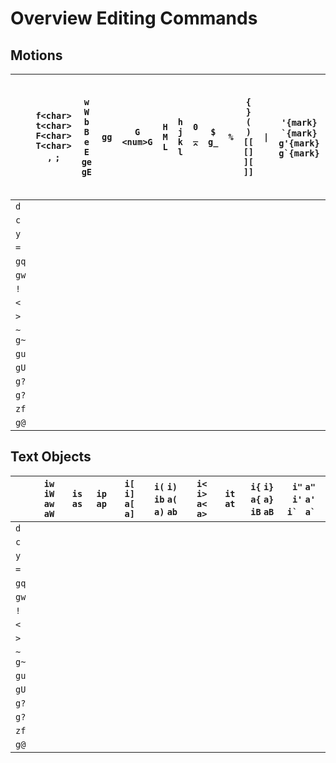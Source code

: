 # Overview Editing Commands
 
## Motions

|          | `f<char>` `t<char>` `F<char>` `T<char>` `,` `;` | `w` `W` `b` `B` `e` `E` `ge` `gE` | `gg` | `G` `<num>G` | `H` `M` `L` | `h` `j` `k` `l` | `0` `_` `^` | `$` `g_` | `%` | `{` `}` `(` `)` `[[` `[]` `][` `]]` | `\|` | `'{mark}` `` `{mark}`` `g'{mark}` ``g`{mark}`` | `g,` `g;` | `[(` `[{` `])` `]}` `[m` `[M` `]m` `]M` `[*` `]*` `[#` `]#` |
|----------|-------------------------------------------------|-----------------------------------|------|--------------|-------------|-----------------|-------------|----------|-----|-------------------------------------|------|------------------------------------------------|-----------|-------------------------------------------------------------|
| `d`      |                                                 |                                   |      |              |             |                 |             |          |     |                                     |      |                                                |           |                                                             |
| `c`      |                                                 |                                   |      |              |             |                 |             |          |     |                                     |      |                                                |           |                                                             |
| `y`      |                                                 |                                   |      |              |             |                 |             |          |     |                                     |      |                                                |           |                                                             |
| `=`      |                                                 |                                   |      |              |             |                 |             |          |     |                                     |      |                                                |           |                                                             |
| `gq`     |                                                 |                                   |      |              |             |                 |             |          |     |                                     |      |                                                |           |                                                             |
| `gw`     |                                                 |                                   |      |              |             |                 |             |          |     |                                     |      |                                                |           |                                                             |
| `!`      |                                                 |                                   |      |              |             |                 |             |          |     |                                     |      |                                                |           |                                                             |
| `<`      |                                                 |                                   |      |              |             |                 |             |          |     |                                     |      |                                                |           |                                                             |
| `>`      |                                                 |                                   |      |              |             |                 |             |          |     |                                     |      |                                                |           |                                                             |
| `~` `g~` |                                                 |                                   |      |              |             |                 |             |          |     |                                     |      |                                                |           |                                                             |
| `gu`     |                                                 |                                   |      |              |             |                 |             |          |     |                                     |      |                                                |           |                                                             |
| `gU`     |                                                 |                                   |      |              |             |                 |             |          |     |                                     |      |                                                |           |                                                             |
| `g?`     |                                                 |                                   |      |              |             |                 |             |          |     |                                     |      |                                                |           |                                                             |
| `g?`     |                                                 |                                   |      |              |             |                 |             |          |     |                                     |      |                                                |           |                                                             |
| `zf`     |                                                 |                                   |      |              |             |                 |             |          |     |                                     |      |                                                |           |                                                             |
| `g@`     |                                                 |                                   |      |              |             |                 |             |          |     |                                     |      |                                                |           |                                                             |
 
## Text Objects

|          | `iw` `iW` `aw` `aW` | `is` `as` | `ip` `ap` | `i[` `i]` `a[` `a]` | `i(` `i)` `ib` `a(` `a)` `ab` | `i<` `i>` `a<` `a>` | `it` `at` | `i{` `i}` `a{` `a}` `iB` `aB` | `i"` `a"` `i'` `a'` ``i` `` ``a` `` |
|----------|---------------------|-----------|-----------|---------------------|-------------------------------|---------------------|-----------|-------------------------------|---------------------------------|
| `d`      |                     |           |           |                     |                               |                     |           |                               |                                 |
| `c`      |                     |           |           |                     |                               |                     |           |                               |                                 |
| `y`      |                     |           |           |                     |                               |                     |           |                               |                                 |
| `=`      |                     |           |           |                     |                               |                     |           |                               |                                 |
| `gq`     |                     |           |           |                     |                               |                     |           |                               |                                 |
| `gw`     |                     |           |           |                     |                               |                     |           |                               |                                 |
| `!`      |                     |           |           |                     |                               |                     |           |                               |                                 |
| `<`      |                     |           |           |                     |                               |                     |           |                               |                                 |
| `>`      |                     |           |           |                     |                               |                     |           |                               |                                 |
| `~` `g~` |                     |           |           |                     |                               |                     |           |                               |                                 |
| `gu`     |                     |           |           |                     |                               |                     |           |                               |                                 |
| `gU`     |                     |           |           |                     |                               |                     |           |                               |                                 |
| `g?`     |                     |           |           |                     |                               |                     |           |                               |                                 |
| `g?`     |                     |           |           |                     |                               |                     |           |                               |                                 |
| `zf`     |                     |           |           |                     |                               |                     |           |                               |                                 |
| `g@`     |                     |           |           |                     |                               |                     |           |                               |                                 |
